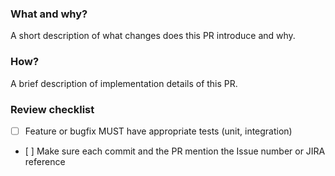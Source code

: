 ### What and why?

A short description of what changes does this PR introduce and why.

### How?

A brief description of implementation details of this PR.

### Review checklist

- [ ] Feature or bugfix MUST have appropriate tests (unit, integration)
- [ ] Make sure each commit and the PR mention the Issue number or JIRA reference
